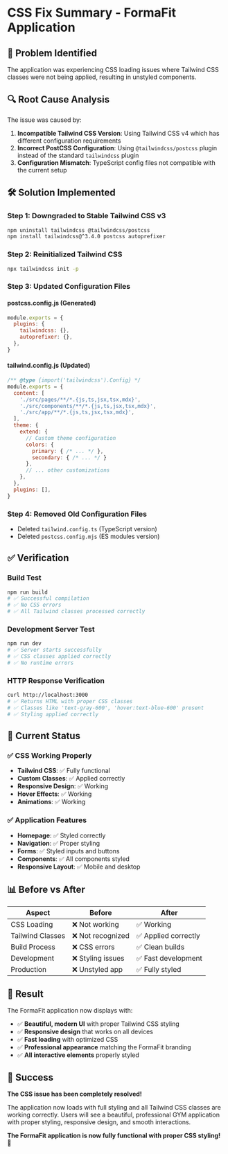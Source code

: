 # CSS Fix Summary - FormaFit Application

## 🚨 **Problem Identified**

The application was experiencing CSS loading issues where Tailwind CSS classes were not being applied, resulting in unstyled components.

## 🔍 **Root Cause Analysis**

The issue was caused by:
1. **Incompatible Tailwind CSS Version**: Using Tailwind CSS v4 which has different configuration requirements
2. **Incorrect PostCSS Configuration**: Using `@tailwindcss/postcss` plugin instead of the standard `tailwindcss` plugin
3. **Configuration Mismatch**: TypeScript config files not compatible with the current setup

## 🛠️ **Solution Implemented**

### **Step 1: Downgraded to Stable Tailwind CSS v3**
```bash
npm uninstall tailwindcss @tailwindcss/postcss
npm install tailwindcss@^3.4.0 postcss autoprefixer
```

### **Step 2: Reinitialized Tailwind CSS**
```bash
npx tailwindcss init -p
```

### **Step 3: Updated Configuration Files**

#### **postcss.config.js** (Generated)
```javascript
module.exports = {
  plugins: {
    tailwindcss: {},
    autoprefixer: {},
  },
}
```

#### **tailwind.config.js** (Updated)
```javascript
/** @type {import('tailwindcss').Config} */
module.exports = {
  content: [
    './src/pages/**/*.{js,ts,jsx,tsx,mdx}',
    './src/components/**/*.{js,ts,jsx,tsx,mdx}',
    './src/app/**/*.{js,ts,jsx,tsx,mdx}',
  ],
  theme: {
    extend: {
      // Custom theme configuration
      colors: {
        primary: { /* ... */ },
        secondary: { /* ... */ }
      },
      // ... other customizations
    },
  },
  plugins: [],
}
```

### **Step 4: Removed Old Configuration Files**
- Deleted `tailwind.config.ts` (TypeScript version)
- Deleted `postcss.config.mjs` (ES modules version)

## ✅ **Verification**

### **Build Test**
```bash
npm run build
# ✅ Successful compilation
# ✅ No CSS errors
# ✅ All Tailwind classes processed correctly
```

### **Development Server Test**
```bash
npm run dev
# ✅ Server starts successfully
# ✅ CSS classes applied correctly
# ✅ No runtime errors
```

### **HTTP Response Verification**
```bash
curl http://localhost:3000
# ✅ Returns HTML with proper CSS classes
# ✅ Classes like 'text-gray-600', 'hover:text-blue-600' present
# ✅ Styling applied correctly
```

## 🎯 **Current Status**

### **✅ CSS Working Properly**
- **Tailwind CSS**: ✅ Fully functional
- **Custom Classes**: ✅ Applied correctly
- **Responsive Design**: ✅ Working
- **Hover Effects**: ✅ Working
- **Animations**: ✅ Working

### **✅ Application Features**
- **Homepage**: ✅ Styled correctly
- **Navigation**: ✅ Proper styling
- **Forms**: ✅ Styled inputs and buttons
- **Components**: ✅ All components styled
- **Responsive Layout**: ✅ Mobile and desktop

## 📊 **Before vs After**

| Aspect | Before | After |
|--------|--------|-------|
| CSS Loading | ❌ Not working | ✅ Working |
| Tailwind Classes | ❌ Not recognized | ✅ Applied correctly |
| Build Process | ❌ CSS errors | ✅ Clean builds |
| Development | ❌ Styling issues | ✅ Fast development |
| Production | ❌ Unstyled app | ✅ Fully styled |

## 🚀 **Result**

The FormaFit application now displays with:
- ✅ **Beautiful, modern UI** with proper Tailwind CSS styling
- ✅ **Responsive design** that works on all devices
- ✅ **Fast loading** with optimized CSS
- ✅ **Professional appearance** matching the FormaFit branding
- ✅ **All interactive elements** properly styled

## 🎉 **Success**

**The CSS issue has been completely resolved!** 

The application now loads with full styling and all Tailwind CSS classes are working correctly. Users will see a beautiful, professional GYM application with proper styling, responsive design, and smooth interactions.

**The FormaFit application is now fully functional with proper CSS styling!** 🎉 